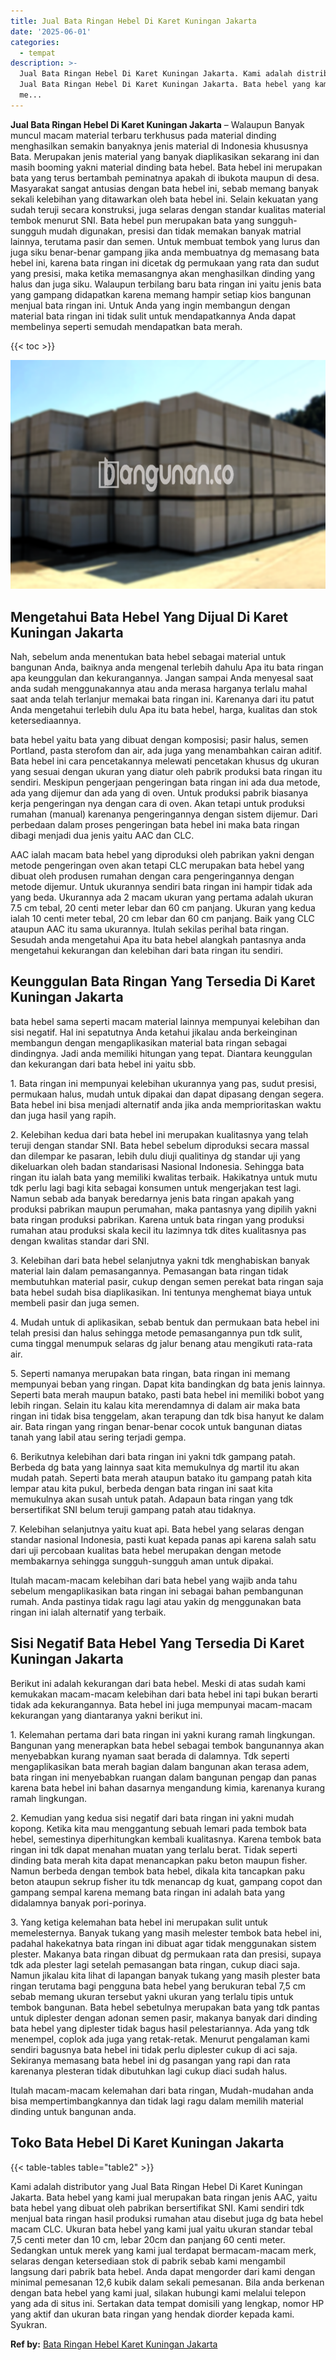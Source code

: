 ```yaml
---
title: Jual Bata Ringan Hebel Di Karet Kuningan Jakarta
date: '2025-06-01'
categories:
  - tempat
description: >-
  Jual Bata Ringan Hebel Di Karet Kuningan Jakarta. Kami adalah distributor yang
  Jual Bata Ringan Hebel Di Karet Kuningan Jakarta. Bata hebel yang kami jual
  me...
---
```


**Jual Bata Ringan Hebel Di Karet Kuningan Jakarta** – Walaupun Banyak muncul macam material terbaru terkhusus pada material dinding menghasilkan semakin banyaknya jenis material di Indonesia khususnya Bata. Merupakan jenis material yang banyak diaplikasikan sekarang ini dan masih booming yakni material dinding bata hebel. Bata hebel ini merupakan bata yang terus bertambah peminatnya apakah di ibukota maupun di desa. Masyarakat sangat antusias dengan bata hebel ini, sebab memang banyak sekali kelebihan yang ditawarkan oleh bata hebel ini. Selain kekuatan yang sudah teruji secara konstruksi, juga selaras dengan standar kualitas material tembok menurut SNI. Bata hebel pun merupakan bata yang sungguh-sungguh mudah digunakan, presisi dan tidak memakan banyak matrial lainnya, terutama pasir dan semen. Untuk membuat tembok yang lurus dan juga siku benar-benar gampang jika anda membuatnya dg memasang bata hebel ini, karena bata ringan ini dicetak dg permukaan yang rata dan sudut yang presisi, maka ketika memasangnya akan menghasilkan dinding yang halus dan juga siku. Walaupun terbilang baru bata ringan ini yaitu jenis bata yang gampang didapatkan karena memang hampir setiap kios bangunan menjual bata ringan ini. Untuk Anda yang ingin membangun dengan material bata ringan ini tidak sulit untuk mendapatkannya Anda dapat membelinya seperti semudah mendapatkan bata merah.

{{< toc >}}

![Jual Bata Ringan Hebel Di Karet Kuningan Jakarta](/images/jual-hebel-murah-35.png)

## Mengetahui Bata Hebel Yang Dijual Di Karet Kuningan Jakarta

Nah, sebelum anda menentukan bata hebel sebagai material untuk bangunan Anda, baiknya anda mengenal terlebih dahulu Apa itu bata ringan apa keunggulan dan kekurangannya. Jangan sampai Anda menyesal saat anda sudah menggunakannya atau anda merasa harganya terlalu mahal saat anda telah terlanjur memakai bata ringan ini. Karenanya dari itu patut Anda mengetahui terlebih dulu Apa itu bata hebel, harga, kualitas dan stok ketersediaannya.

bata hebel yaitu bata yang dibuat dengan komposisi; pasir halus, semen Portland, pasta sterofom dan air, ada juga yang menambahkan cairan aditif. Bata hebel ini cara pencetakannya melewati pencetakan khusus dg ukuran yang sesuai dengan ukuran yang diatur oleh pabrik produksi bata ringan itu sendiri. Meskipun pengerjaan pengeringan bata ringan ini ada dua metode, ada yang dijemur dan ada yang di oven. Untuk produksi pabrik biasanya kerja pengeringan nya dengan cara di oven. Akan tetapi untuk produksi rumahan (manual) karenanya pengeringannya dengan sistem dijemur. Dari perbedaan dalam proses pengeringan bata hebel ini maka bata ringan dibagi menjadi dua jenis yaitu AAC dan CLC.

AAC ialah macam bata hebel yang diproduksi oleh pabrikan yakni dengan metode pengeringan oven akan tetapi CLC merupakan bata hebel yang dibuat oleh produsen rumahan dengan cara pengeringannya dengan metode dijemur. Untuk ukurannya sendiri bata ringan ini hampir tidak ada yang beda. Ukurannya ada 2 macam ukuran yang pertama adalah ukuran 7.5 cm tebal, 20 centi meter lebar dan 60 cm panjang. Ukuran yang kedua ialah 10 centi meter tebal, 20 cm lebar dan 60 cm panjang. Baik yang CLC ataupun AAC itu sama ukurannya. Itulah sekilas perihal bata ringan. Sesudah anda mengetahui Apa itu bata hebel alangkah pantasnya anda mengetahui kekurangan dan kelebihan dari bata ringan itu sendiri.

## Keunggulan Bata Ringan Yang Tersedia Di Karet Kuningan Jakarta

bata hebel sama seperti macam material lainnya mempunyai kelebihan dan sisi negatif. Hal ini sepatutnya Anda ketahui jikalau anda berkeinginan membangun dengan mengaplikasikan material bata ringan sebagai dindingnya. Jadi anda memiliki hitungan yang tepat. Diantara keunggulan dan kekurangan dari bata hebel ini yaitu sbb.

1\. Bata ringan ini mempunyai kelebihan ukurannya yang pas, sudut presisi, permukaan halus, mudah untuk dipakai dan dapat dipasang dengan segera. Bata hebel ini bisa menjadi alternatif anda jika anda memprioritaskan waktu dan juga hasil yang rapih.

2\. Kelebihan kedua dari bata hebel ini merupakan kualitasnya yang telah teruji dengan standar SNI. Bata hebel sebelum diproduksi secara massal dan dilempar ke pasaran, lebih dulu diuji qualitinya dg standar uji yang dikeluarkan oleh badan standarisasi Nasional Indonesia. Sehingga bata ringan itu ialah bata yang memiliki kwalitas terbaik. Hakikatnya untuk mutu tdk perlu lagi bagi kita sebagai konsumen untuk mengerjakan test lagi. Namun sebab ada banyak beredarnya jenis bata ringan apakah yang produksi pabrikan maupun perumahan, maka pantasnya yang dipilih yakni bata ringan produksi pabrikan. Karena untuk bata ringan yang produksi rumahan atau produksi skala kecil itu lazimnya tdk dites kualitasnya pas dengan kwalitas standar dari SNI.

3\. Kelebihan dari bata hebel selanjutnya yakni tdk menghabiskan banyak material lain dalam pemasangannya. Pemasangan bata ringan tidak membutuhkan material pasir, cukup dengan semen perekat bata ringan saja bata hebel sudah bisa diaplikasikan. Ini tentunya menghemat biaya untuk membeli pasir dan juga semen.

4\. Mudah untuk di aplikasikan, sebab bentuk dan permukaan bata hebel ini telah presisi dan halus sehingga metode pemasangannya pun tdk sulit, cuma tinggal menumpuk selaras dg jalur benang atau mengikuti rata-rata air.

5\. Seperti namanya merupakan bata ringan, bata ringan ini memang mempunyai beban yang ringan. Dapat kita bandingkan dg bata jenis lainnya. Seperti bata merah maupun batako, pasti bata hebel ini memiliki bobot yang lebih ringan. Selain itu kalau kita merendamnya di dalam air maka bata ringan ini tidak bisa tenggelam, akan terapung dan tdk bisa hanyut ke dalam air. Bata ringan yang ringan benar-benar cocok untuk bangunan diatas tanah yang labil atau sering terjadi gempa.

6\. Berikutnya kelebihan dari bata ringan ini yakni tdk gampang patah. Berbeda dg bata yang lainnya saat kita memukulnya dg martil itu akan mudah patah. Seperti bata merah ataupun batako itu gampang patah kita lempar atau kita pukul, berbeda dengan bata ringan ini saat kita memukulnya akan susah untuk patah. Adapaun bata ringan yang tdk bersertifikat SNI belum teruji gampang patah atau tidaknya.

7\. Kelebihan selanjutnya yaitu kuat api. Bata hebel yang selaras dengan standar nasional Indonesia, pasti kuat kepada panas api karena salah satu dari uji percobaan kualitas bata hebel merupakan dengan metode membakarnya sehingga sungguh-sungguh aman untuk dipakai.

Itulah macam-macam kelebihan dari bata hebel yang wajib anda tahu sebelum mengaplikasikan bata ringan ini sebagai bahan pembangunan rumah. Anda pastinya tidak ragu lagi atau yakin dg menggunakan bata ringan ini ialah alternatif yang terbaik.

## Sisi Negatif Bata Hebel Yang Tersedia Di Karet Kuningan Jakarta

Berikut ini adalah kekurangan dari bata hebel. Meski di atas sudah kami kemukakan macam-macam kelebihan dari bata hebel ini tapi bukan berarti tidak ada kekurangannya. Bata hebel ini juga mempunyai macam-macam kekurangan yang diantaranya yakni berikut ini.

1\. Kelemahan pertama dari bata ringan ini yakni kurang ramah lingkungan. Bangunan yang menerapkan bata hebel sebagai tembok bangunannya akan menyebabkan kurang nyaman saat berada di dalamnya. Tdk seperti mengaplikasikan bata merah bagian dalam bangunan akan terasa adem, bata ringan ini menyebabkan ruangan dalam bangunan pengap dan panas karena bata hebel ini bahan dasarnya mengandung kimia, karenanya kurang ramah lingkungan.

2\. Kemudian yang kedua sisi negatif dari bata ringan ini yakni mudah kopong. Ketika kita mau menggantung sebuah lemari pada tembok bata hebel, semestinya diperhitungkan kembali kualitasnya. Karena tembok bata ringan ini tdk dapat menahan muatan yang terlalu berat. Tidak seperti dinding bata merah kita dapat menancapkan paku beton maupun fisher. Namun berbeda dengan tembok bata hebel, dikala kita tancapkan paku beton ataupun sekrup fisher itu tdk menancap dg kuat, gampang copot dan gampang sempal karena memang bata ringan ini adalah bata yang didalamnya banyak pori-porinya.

3\. Yang ketiga kelemahan bata hebel ini merupakan sulit untuk memelesternya. Banyak tukang yang masih melester tembok bata hebel ini, padahal hakekatnya bata ringan ini dibuat agar tidak menggunakan sistem plester. Makanya bata ringan dibuat dg permukaan rata dan presisi, supaya tdk ada plester lagi setelah pemasangan bata ringan, cukup diaci saja. Namun jikalau kita lihat di lapangan banyak tukang yang masih plester bata ringan terutama bagi pengguna bata hebel yang berukuran tebal 7,5 cm sebab memang ukuran tersebut yakni ukuran yang terlalu tipis untuk tembok bangunan. Bata hebel sebetulnya merupakan bata yang tdk pantas untuk diplester dengan adonan semen pasir, makanya banyak dari dinding bata hebel yang diplester tidak bagus hasil pelestariannya. Ada yang tdk menempel, coplok ada juga yang retak-retak. Menurut pengalaman kami sendiri bagusnya bata hebel ini tidak perlu diplester cukup di aci saja. Sekiranya memasang bata hebel ini dg pasangan yang rapi dan rata karenanya plesteran tidak dibutuhkan lagi cukup diaci sudah halus.

Itulah macam-macam kelemahan dari bata ringan, Mudah-mudahan anda bisa mempertimbangkannya dan tidak lagi ragu dalam memilih material dinding untuk bangunan anda.

## Toko Bata Hebel Di Karet Kuningan Jakarta

{{< table-tables table="table2" >}}

Kami adalah distributor yang Jual Bata Ringan Hebel Di Karet Kuningan Jakarta. Bata hebel yang kami jual merupakan bata ringan jenis AAC, yaitu bata hebel yang dibuat oleh pabrikan bersertifikat SNI. Kami sendiri tdk menjual bata ringan hasil produksi rumahan atau disebut juga dg bata hebel macam CLC. Ukuran bata hebel yang kami jual yaitu ukuran standar tebal 7,5 centi meter dan 10 cm, lebar 20cm dan panjang 60 centi meter. Sedangkan untuk merek yang kami jual terdapat bermacam-macam merk, selaras dengan ketersediaan stok di pabrik sebab kami mengambil langsung dari pabrik bata hebel. Anda dapat mengorder dari kami dengan minimal pemesanan 12,6 kubik dalam sekali pemesanan. Bila anda berkenan dengan bata hebel yang kami jual, silakan hubungi kami melalui telepon yang ada di situs ini. Sertakan data tempat domisili yang lengkap, nomor HP yang aktif dan ukuran bata ringan yang hendak diorder kepada kami. Syukran.

**Ref by:** [Bata Ringan Hebel Karet Kuningan Jakarta](https://id.wikipedia.org/wiki/Bata)
